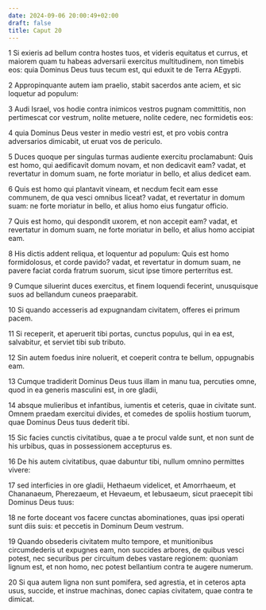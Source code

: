 ```yaml
---
date: 2024-09-06 20:00:49+02:00
draft: false
title: Caput 20
---
```





1 Si exieris ad bellum contra hostes tuos, et videris equitatus et currus, et maiorem quam tu habeas adversarii exercitus multitudinem, non timebis eos: quia Dominus Deus tuus tecum est, qui eduxit te de Terra AEgypti.

2 Appropinquante autem iam praelio, stabit sacerdos ante aciem, et sic loquetur ad populum:

3 Audi Israel, vos hodie contra inimicos vestros pugnam committitis, non pertimescat cor vestrum, nolite metuere, nolite cedere, nec formidetis eos:

4 quia Dominus Deus vester in medio vestri est, et pro vobis contra adversarios dimicabit, ut eruat vos de periculo.

5 Duces quoque per singulas turmas audiente exercitu proclamabunt: Quis est homo, qui aedificavit domum novam, et non dedicavit eam? vadat, et revertatur in domum suam, ne forte moriatur in bello, et alius dedicet eam.

6 Quis est homo qui plantavit vineam, et necdum fecit eam esse communem, de qua vesci omnibus liceat? vadat, et revertatur in domum suam: ne forte moriatur in bello, et alius homo eius fungatur officio.

7 Quis est homo, qui despondit uxorem, et non accepit eam? vadat, et revertatur in domum suam, ne forte moriatur in bello, et alius homo accipiat eam.

8 His dictis addent reliqua, et loquentur ad populum: Quis est homo formidolosus, et corde pavido? vadat, et revertatur in domum suam, ne pavere faciat corda fratrum suorum, sicut ipse timore perterritus est.

9 Cumque siluerint duces exercitus, et finem loquendi fecerint, unusquisque suos ad bellandum cuneos praeparabit.

10 Si quando accesseris ad expugnandam civitatem, offeres ei primum pacem.

11 Si receperit, et aperuerit tibi portas, cunctus populus, qui in ea est, salvabitur, et serviet tibi sub tributo.

12 Sin autem foedus inire noluerit, et coeperit contra te bellum, oppugnabis eam.

13 Cumque tradiderit Dominus Deus tuus illam in manu tua, percuties omne, quod in ea generis masculini est, in ore gladii,

14 absque mulieribus et infantibus, iumentis et ceteris, quae in civitate sunt. Omnem praedam exercitui divides, et comedes de spoliis hostium tuorum, quae Dominus Deus tuus dederit tibi.

15 Sic facies cunctis civitatibus, quae a te procul valde sunt, et non sunt de his urbibus, quas in possessionem accepturus es.

16 De his autem civitatibus, quae dabuntur tibi, nullum omnino permittes vivere:

17 sed interficies in ore gladii, Hethaeum videlicet, et Amorrhaeum, et Chananaeum, Pherezaeum, et Hevaeum, et Iebusaeum, sicut praecepit tibi Dominus Deus tuus:

18 ne forte doceant vos facere cunctas abominationes, quas ipsi operati sunt diis suis: et peccetis in Dominum Deum vestrum.

19 Quando obsederis civitatem multo tempore, et munitionibus circumdederis ut expugnes eam, non succides arbores, de quibus vesci potest, nec securibus per circuitum debes vastare regionem: quoniam lignum est, et non homo, nec potest bellantium contra te augere numerum.

20 Si qua autem ligna non sunt pomifera, sed agrestia, et in ceteros apta usus, succide, et instrue machinas, donec capias civitatem, quae contra te dimicat.

